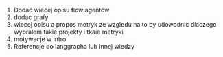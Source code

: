 1. Dodać wiecej opisu flow agentów
2. dodac grafy
3. wiecej opisu a propos metryk ze wzgledu na to by udowodnic dlaczego wybralem takie projekty i tkaie metryki
4. motywacje w intro
5. Referencje do langgrapha lub innej wiedzy
